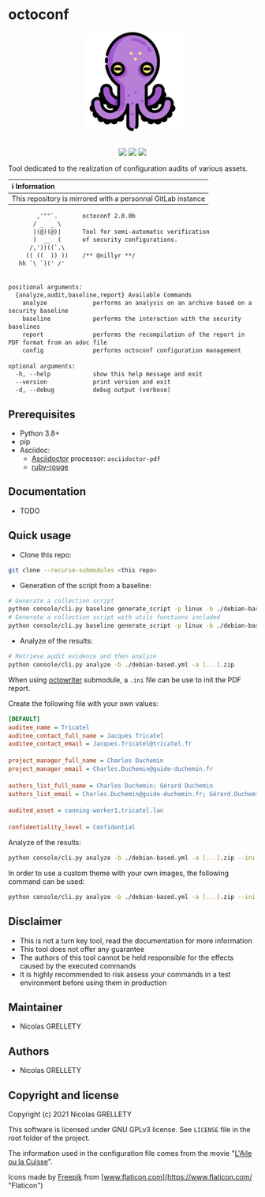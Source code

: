 # octoconf

<p align="center">
  <img width="200" height="200" src="resources/logo.png">
  <br/><br/>
</p>

<p align="center">
  <img src="https://img.shields.io/badge/python-3.8+-blue.svg">
  <img src="https://img.shields.io/badge/platform-Linux%2FmacOS%2FWindows-blue.svg">
  <img src="https://img.shields.io/badge/gitmoji-%20😜%20😍-FFDD67.svg">
</p>

Tool dedicated to the realization of configuration audits of various assets.

| :information_source: Information |
|:-------------------------------------------------------------|
| This repository is mirrored with a personnal GitLab instance |

```
        ,'""`.       octoconf 2.0.0b
       / _  _ \
       |(@)(@)|      Tool for semi-automatic verification
       )  __  (      of security configurations.
      /,'))((`.\
     (( ((  )) ))    /** @nillyr **/
   hh `\ `)(' /'


positional arguments:
  {analyze,audit,baseline,report} Available Commands
    analyze             performs an analysis on an archive based on a security baseline
    baseline            performs the interaction with the security baselines
    report              performs the recompilation of the report in PDF format from an adoc file
    config              performs octoconf configuration management

optional arguments:
  -h, --help            show this help message and exit
  --version             print version and exit
  -d, --debug           debug output (verbose)
```

## Prerequisites

- Python 3.8+
- pip
- Asciidoc:
  - [Asciidoctor](https://docs.asciidoctor.org/asciidoctor/latest/install/) processor: `asciidoctor-pdf`
  - [ruby-rouge](https://docs.asciidoctor.org/asciidoctor/latest/syntax-highlighting/rouge/)

## Documentation

- TODO

## Quick usage

- Clone this repo:

```bash
git clone --recurse-submodules <this repo>
```

- Generation of the script from a baseline:

```bash
# Generate a collection script
python console/cli.py baseline generate_script -p linux -b ./debian-based.yml -o audit-debian.sh
# Generate a collection script with utils functions included
python console/cli.py baseline generate_script -p linux -b ./debian-based.yml -u ./utils.sh -o audit-debian.sh
```

- Analyze of the results:

```bash
# Retrieve audit evidence and then analyze
python console/cli.py analyze -b ./debian-based.yml -a [...].zip
```

When using [octowriter](https://github.com/nillyr/octowriter) submodule, a `.ini` file can be use to init the PDF report.

Create the following file with your own values:

```ini
[DEFAULT]
auditee_name = Tricatel
auditee_contact_full_name = Jacques Tricatel
auditee_contact_email = Jacques.Tricatel@tricatel.fr

project_manager_full_name = Charles Duchemin
project_manager_email = Charles.Duchemin@guide-duchemin.fr

authors_list_full_name = Charles Duchemin; Gérard Duchemin
authors_list_email = Charles.Duchemin@guide-duchemin.fr; Gérard.Duchemin@guide-duchemin.fr

audited_asset = canning-worker1.tricatel.lan

confidentiality_level = Confidential
```

Analyze of the results:

```bash
python console/cli.py analyze -b ./debian-based.yml -a [...].zip --ini info.ini
```

In order to use a custom theme with your own images, the following command can be used:

```bash
python console/cli.py analyze -b ./debian-based.yml -a [...].zip --ini info.ini --imagesdir /path/to/imagesdir --pdf-themesdir /path/to/themesdir --pdf-theme custom-theme.yml
```

## Disclaimer

- This is not a turn key tool, read the documentation for more information
- This tool does not offer any guarantee
- The authors of this tool cannot be held responsible for the effects caused by the executed commands
- It is highly recommended to risk assess your commands in a test environment before using them in production

## Maintainer

- Nicolas GRELLETY

## Authors

- Nicolas GRELLETY

## Copyright and license

Copyright (c) 2021 Nicolas GRELLETY

This software is licensed under GNU GPLv3 license. See `LICENSE` file in the root folder of the project.

The information used in the configuration file comes from the movie "[L'Aile ou la Cuisse](https://www.allocine.fr/film/fichefilm_gen_cfilm=47573.html)".

Icons made by [Freepik](https://www.flaticon.com/authors/freepik "Freepik") from [www.flaticon.com](https://www.flaticon.com/ "Flaticon")
